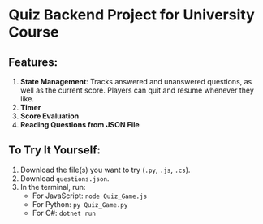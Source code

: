 # Quiz Backend Project for University Course

## Features:

1. **State Management**: Tracks answered and unanswered questions, as well as the current score. Players can quit and resume whenever they like.
2. **Timer**
3. **Score Evaluation**
4. **Reading Questions from JSON File**

## To Try It Yourself:

1. Download the file(s) you want to try (`.py`, `.js`, `.cs`).
2. Download `questions.json`.
3. In the terminal, run:
   - For JavaScript: `node Quiz_Game.js`
   - For Python: `py Quiz_Game.py`
   - For C#: `dotnet run`


